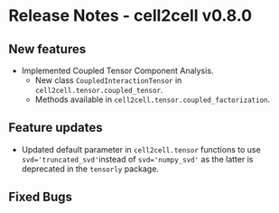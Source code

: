# Release Notes - cell2cell v0.8.0

## New features
- Implemented Coupled Tensor Component Analysis.
    - New class `CoupledInteractionTensor` in `cell2cell.tensor.coupled_tensor`.
    - Methods available in `cell2cell.tensor.coupled_factorization`.

## Feature updates
- Updated default parameter in `cell2cell.tensor` functions to use `svd='truncated_svd'`instead of `svd='numpy_svd'` 
as the latter is deprecated in the `tensorly` package.

## Fixed Bugs
